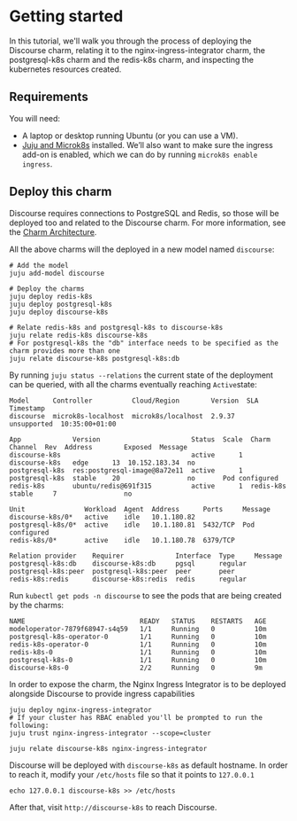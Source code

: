 # Getting started

In this tutorial, we'll walk you through the process of deploying the Discourse charm, relating it to the nginx-ingress-integrator charm, the postgresql-k8s charm and the redis-k8s charm, and inspecting the kubernetes resources created.

## Requirements

You will need:

* A laptop or desktop running Ubuntu (or you can use a VM).
* [Juju and Microk8s](https://juju.is/docs/olm/microk8s) installed. We’ll also want to make sure the ingress add-on is enabled, which we can do by running `microk8s enable ingress`.

## Deploy this charm

Discourse requires connections to PostgreSQL and Redis, so those will be deployed too and related to the Discourse charm. For more information, see the [Charm Architecture](https://charmhub.io/discourse-k8s/docs/charm-architecture).

All the above charms will the deployed in a new model named `discourse`:

```
# Add the model
juju add-model discourse

# Deploy the charms
juju deploy redis-k8s
juju deploy postgresql-k8s
juju deploy discourse-k8s

# Relate redis-k8s and postgresql-k8s to discourse-k8s
juju relate redis-k8s discourse-k8s
# For postgresql-k8s the "db" interface needs to be specified as the charm provides more than one
juju relate discourse-k8s postgresql-k8s:db

```

By running `juju status --relations` the current state of the deployment can be queried, with all the charms eventually reaching `Active`state:
```
Model      Controller          Cloud/Region        Version  SLA          Timestamp
discourse  microk8s-localhost  microk8s/localhost  2.9.37   unsupported  10:35:00+01:00

App             Version                       Status  Scale  Charm           Channel  Rev  Address        Exposed  Message
discourse-k8s                                 active      1  discourse-k8s   edge      13  10.152.183.34  no       
postgresql-k8s  res:postgresql-image@8a72e11  active      1  postgresql-k8s  stable    20                 no       Pod configured
redis-k8s       ubuntu/redis@691f315          active      1  redis-k8s       stable     7                 no       

Unit               Workload  Agent  Address      Ports     Message
discourse-k8s/0*   active    idle   10.1.180.82            
postgresql-k8s/0*  active    idle   10.1.180.81  5432/TCP  Pod configured
redis-k8s/0*       active    idle   10.1.180.78  6379/TCP  

Relation provider    Requirer             Interface  Type     Message
postgresql-k8s:db    discourse-k8s:db     pgsql      regular  
postgresql-k8s:peer  postgresql-k8s:peer  peer       peer     
redis-k8s:redis      discourse-k8s:redis  redis      regular  

```

Run `kubectl get pods -n discourse` to see the pods that are being created by the charms:
```
NAME                             READY   STATUS    RESTARTS   AGE
modeloperator-7879f68947-s4q59   1/1     Running   0          10m
postgresql-k8s-operator-0        1/1     Running   0          10m
redis-k8s-operator-0             1/1     Running   0          10m
redis-k8s-0                      1/1     Running   0          10m
postgresql-k8s-0                 1/1     Running   0          10m
discourse-k8s-0                  2/2     Running   0          9m

```

In order to expose the charm, the Nginx Ingress Integrator is to be deployed alongside Discourse to provide ingress capabilities

```
juju deploy nginx-ingress-integrator
# If your cluster has RBAC enabled you'll be prompted to run the following:
juju trust nginx-ingress-integrator --scope=cluster

juju relate discourse-k8s nginx-ingress-integrator
```

Discourse will be deployed with `discourse-k8s` as default hostname. In order to reach it, modify your `/etc/hosts` file so that it points to `127.0.0.1`

`echo 127.0.0.1 discourse-k8s >> /etc/hosts`

After that, visit `http://discourse-k8s` to reach Discourse.
